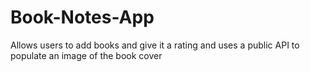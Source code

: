 # Book-Notes-App
Allows users to add books and give it a rating and uses a public API to populate an image of the book cover 
